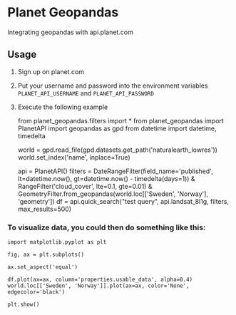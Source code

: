 # Planet Geopandas
Integrating geopandas with api.planet.com

## Usage

1) Sign up on planet.com
2) Put your username and password into the environment variables `PLANET_API_USERNAME` and `PLANET_API_PASSWORD`
3) Execute the following example


    from planet_geopandas.filters import *
    from planet_geopandas import PlanetAPI
    import geopandas as gpd
    from datetime import datetime, timedelta

    world = gpd.read_file(gpd.datasets.get_path('naturalearth_lowres'))
    world.set_index('name', inplace=True)
    
    api = PlanetAPI()
    filters = DateRangeFilter(field_name='published', lt=datetime.now(), gt=datetime.now() - timedelta(days=1)) & \
        RangeFilter('cloud_cover', lte=0.1, gte=0.01) & \
        GeometryFilter.from_geopandas(world.loc[['Sweden', 'Norway'], 'geometry'])
    df = api.quick_search("test query", api.landsat_8l1g, filters, max_results=500)

### To visualize data, you could then do something like this:

    import matplotlib.pyplot as plt

    fig, ax = plt.subplots()

    ax.set_aspect('equal')

    df.plot(ax=ax, column='properties.usable_data', alpha=0.4)
    world.loc[['Sweden', 'Norway']].plot(ax=ax, color='None', edgecolor='black')

    plt.show()
